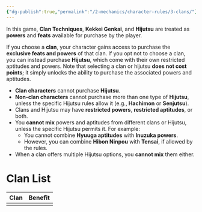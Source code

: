 ```yaml
---
{"dg-publish":true,"permalink":"/2-mechanics/character-rules/3-clans/"}
---
```


In this game, **Clan Techniques**, **Kekkei Genkai**, and **Hijutsu** are treated as **powers** and **feats** available for purchase by the player.

If you choose a **clan**, your character gains access to purchase the **exclusive feats and powers** of that clan. If you opt not to choose a clan, you can instead purchase **Hijutsu**, which come with their own restricted aptitudes and powers. Note that selecting a clan or hijutsu **does not cost points**; it simply unlocks the ability to purchase the associated powers and aptitudes.

- **Clan characters** cannot purchase **Hijutsu**.
- **Non-clan characters** cannot purchase more than one type of **Hijutsu**, unless the specific Hijutsu rules allow it (e.g., **Hachimon** or **Senjutsu**).
- Clans and Hijutsu may have **restricted powers**, **restricted aptitudes**, or both.
- You **cannot mix** powers and aptitudes from different clans or Hijutsu, unless the specific Hijutsu permits it. For example:
    - You cannot combine **Hyuuga aptitudes** with **Inuzuka powers**.
    - However, you can combine **Hibon Ninpou** with **Tensai**, if allowed by the rules.
- When a clan offers multiple Hijutsu options, you **cannot mix** them either.

# Clan List

| **Clan**                 | **Benefit**                                                                  |
| ------------------------ | ------------------------------------------- |
|  |  |